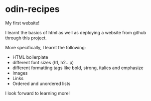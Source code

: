 # odin-recipes

My first website!

I learnt the basics of html as well as deploying a website from github through this project.

More specifically, I learnt the following:
- HTML boilerplate
- different font sizes (h1, h2.. p)
- different formatting tags like bold, strong, italics and emphasize
- Images
- Links
- Ordered and unordered lists

I look forward to learning more!
